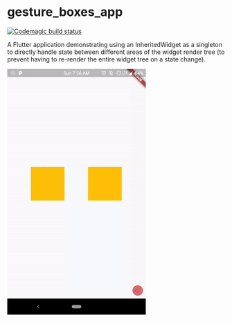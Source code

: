 # gesture_boxes_app

[![Codemagic build status](https://api.codemagic.io/apps/5cf3e2eefbecf4001ebf3545/5cf3e2eefbecf4001ebf3544/status_badge.svg)](https://codemagic.io/apps/5cf3e2eefbecf4001ebf3545/5cf3e2eefbecf4001ebf3544/latest_build)

A Flutter application demonstrating using an InheritedWidget as a singleton to directly handle state between different areas of the widget render tree (to prevent having to re-render the entire widget tree on a state change).

![alt text](./demo.gif "Demo")
